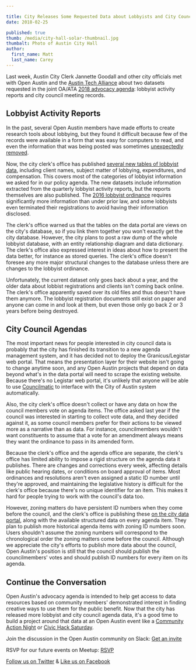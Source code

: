 ```yaml
---

title: City Releases Some Requested Data about Lobbyists and City Council
date: 2018-02-25

published: true
thumb: /media/city-hall-solar-thumbnail.jpg
thumbalt: Photo of Austin City Hall
author:
  first_name: Matt
  last_name: Carey
---
```


Last week, Austin City Clerk Jannette Goodall and other city officials met with Open Austin and the [Austin Tech Alliance](https://www.austintech.org/) about two datasets requested in the joint OA/ATA [2018 advocacy agenda](https://docs.google.com/document/d/1nJZ1y4YPiNpuHpoduCIPpF-oF_qOPp8UmDswiEbN-Ts/edit?usp=sharing): lobbyist activity reports and city council meeting records.

## Lobbyist Activity Reports

In the past, several Open Austin members have made efforts to create research tools about lobbying, but they found it difficult because few of the records were available in a form that was easy for computers to read, and even the information that was being posted was sometimes [unexpectedly removed](https://www.open-austin.org/blog/2017/10/05/changes-in-access-to-Austins-local-legislative-data).

Now, the city clerk's office has published [several new tables of lobbyist data](https://data.austintexas.gov/browse?q=lobbyist&sortBy=relevance), including client names, subject matter of lobbying, expenditures, and compensation. This covers most of the categories of lobbyist information we asked for in our policy agenda. The new datasets include information extracted from the quarterly lobbyist activity reports, but the reports themselves are also published. The [2016 lobbyist ordinance](http://www.austintexas.gov/department/lobbyists) requires significantly more information than under prior law, and some lobbyists even terminated their registrations to avoid having their information disclosed.

The clerk's office warned us that the tables on the data portal are views on the city's database, so if you link them together you won't exactly get the city database. However, the city plans to post a raw dump of the whole lobbyist database, with an entity relationship diagram and data dictionary. The clerk's office also expressed interest in ideas about how to present the data better, for instance as stored queries. The clerk's office doesn't foresee any more major structural changes to the database unless there are changes to the lobbyist ordinance.

Unfortunately, the current dataset only goes back about a year, and the older data about lobbist registrations and clients isn't coming back online. The clerk's office apparently saved over its old files and thus doesn't have them anymore. The lobbyist registration documents still exist on paper and anyone can come in and look at them, but even those only go back 2 or 3 years before being destroyed.

## City Council Agendas

The most important news for people interested in city council data is probably that the city has finished its transition to a new agenda management system, and it has decided not to deploy the Granicus/Legistar web portal. That means the presentation layer for their website isn't going to change anytime soon, and any Open Austin projects that depend on data beyond what's in the data portal will need to scrape the existing website. Because there's no Legistar web portal, it's unlikely that anyone will be able to use [Councilmatic](https://www.councilmatic.org/) to interface with the City of Austin system automatically.

Also, the city clerk's office doesn't collect or have any data on how the council members vote on agenda items. The office asked last year if the council was interested in starting to collect vote data, and they decided against it, as some council members prefer for their actions to be viewed more as a narrative than as data. For instance, councilmembers wouldn't want constituents to assume that a vote for an amendment always means they want the ordinance to pass in its amended form.

Because the clerk's office and the agenda office are separate, the clerk's office has limited ability to impose a rigid structure on the agenda data it publishes. There are changes and corrections every week, affecting details like public hearing dates, or conditions on board approval of items. Most ordinances and resolutions aren't even assigned a static ID number until they're approved, and maintaining the legislative history is difficult for the clerk's office because there's no unique identifier for an item. This makes it hard for people trying to work with the council's data too.

However, zoning matters do have persistent ID numbers when they come before the council, and the clerk's office is publishing these [on the city data portal](https://data.austintexas.gov/City-Government/Current-Agenda-Item-Dataset-2018-/g9iv-xdsg), along with the available structured data on every agenda item. They plan to publish more historical agenda items with zoning ID numbers soon. Users shouldn't assume the zoning numbers will correspond to the chronological order the zoning matters come before the council. Although we appreciate the city's efforts to publish more data about the council, Open Austin's position is still that the council should publish the councilmembers' votes and should publish ID numbers for every item on its agenda.

## Continue the Conversation

Open Austin's advocacy agenda is intended to help get access to data resources based on community members' demonstrated interest in finding creative ways to use them for the public benefit. Now that the city has released more lobbyist and city council agenda data, it's a good time to build a project around that data at an Open Austin event like a [Community Action Night](https://www.meetup.com/Open-Austin/events/247367149/) or [Civic Hack Saturday](https://www.meetup.com/Open-Austin/events/zfmdhpyxgbkb/).

Join the discussion in the Open Austin community on Slack: [Get an invite](http://slack.open-austin.org/)

RSVP for our future events on Meetup: [RSVP](http://www.meetup.com/Open-Austin/)

[Follow us on Twitter](https://twitter.com/openaustin?lang=en)
& [Like us on Facebook](https://www.facebook.com/Open-Austin-412390968837071/)
